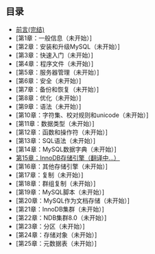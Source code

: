 ## 目录
- [前言(完结)](preface.md)
- [第1章：一般信息（未开始）]
- [第2章：安装和升级MySQL（未开始）]
- [第3章：快速入门（未开始）]
- [第4章：程序文件（未开始）]
- [第5章：服务器管理（未开始）]
- [第6章：安全（未开始）]
- [第7章：备份和恢复（未开始）]
- [第8章：优化（未开始）]
- [第9章：语法（未开始）]
- [第10章：字符集、校对规则和unicode（未开始）]
- [第11章：数据类型（未开始）]
- [第12章：函数和操作符（未开始）]
- [第13章：SQL语法（未开始）]
- [第14章：MySQL数据字典（未开始）]
- [第15章：InnoDB存储引擎（翻译中...）](The_InnoDB_Storage_Engine.md)
- [第16章：其他存储引擎（未开始）]
- [第17章：复制（未开始）]
- [第18章：群组复制（未开始）]
- [第19章：MySQL脚本（未开始）]
- [第20章：MySQL作为文档存储（未开始）]
- [第21章：InnoDB集群（未开始）]
- [第22章：NDB集群8.0（未开始）]
- [第23章：分区（未开始）]
- [第24章：存储对象（未开始）]
- [第25章：元数据表（未开始）]
